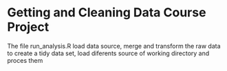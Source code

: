 # Getting and Cleaning Data Course Project


The file run_analysis.R load  data source, merge and transform the raw data  to create a tidy data set, load diferents source of working directory and proces them
